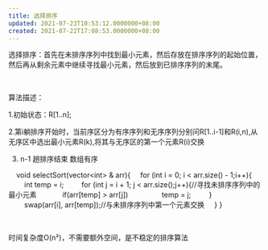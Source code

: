 ```yaml
---
title: 选择排序
updated: 2021-07-23T10:53:12.0000000+08:00
created: 2021-07-22T17:08:53.0000000+08:00
---
```


选择排序：首先在未排序序列中找到最小元素，然后存放在排序序列的起始位置，然后再从剩余元素中继续寻找最小元素，然后放到已排序序列的末尾。

 

算法描述：

1.初始状态：R\[1..n\];

2.第i躺排序开始时，当前序区分为有序序列和无序序列分别问R\[1..i-1\]和R(i,n),从无序区中选出最小元素R(k),将其与无序区的第一个元素R(i)交换

3.  n-1 趟排序结束 数组有序

 
 
void selectSort(vector\<int> & arr){
    for (int i = 0; i \< arr.size() - 1;i++){
        int temp = i;
        for (int j = i + 1; j \< arr.size();j++){//寻找未排序序列中的最小元素
            if(arr\[temp\] > arr\[j\])
                temp = j;
        }
        swap(arr\[i\], arr\[temp\]);//与未排序序列中第一个元素交换
    }
}

 

时间复杂度O(n²)，不需要额外空间，是不稳定的排序算法
